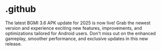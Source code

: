 # .github
The latest BGMI 3.6 APK update for 2025 is now live! Grab the newest version and experience exciting new features, improvements, and optimizations tailored for Android users. Don't miss out on the enhanced gameplay, smoother performance, and exclusive updates in this new release.
